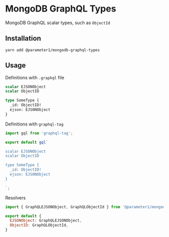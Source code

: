# MongoDB GraphQL Types
MongoDB GraphQL scalar types, such as `ObjectId`

## Installation
```
yarn add @parameter1/mongodb-graphql-types
```

## Usage
Definitions with `.graphql` file
```graphql
scalar EJSONObject
scalar ObjectID

type SomeType {
  _id: ObjectID!
  ejson: EJSONObject
}
```

Definitions with `graphql-tag`
```js
import gql from 'graphql-tag';

export default gql`

scalar EJSONObject
scalar ObjectID

type SomeType {
  _id: ObjectID!
  ejson: EJSONObject
}

`;

```

Resolvers
```js
import { GraphQLEJSONObject, GraphQLObjectId } from '@parameter1/mongodb-grapql-types';

export default {
  EJSONObject: GraphQLEJSONObject,
  ObjectID: GraphQLObjectId,
}
```
